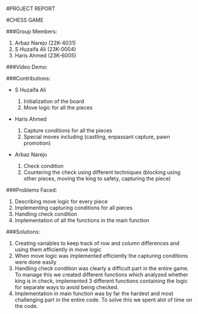 #PROJECT REPORT

#CHESS GAME

###Group Members:
1. Arbaz Narejo (22K-4031)
2. S Huzaifa Ali (23K-0004)
3. Haris Ahmed (23K-6005)

###Video Demo:



###Contributions:

- S Huzaifa Ali
  1. Initialization of the board
  2. Move logic for all the pieces

- Haris Ahmed
  1. Capture conditions for all the pieces
  2. Special moves including (castling, enpassant capture, pawn promotion)

- Arbaz Narejo
  1. Check condition
  2. Countering the check using different techniques (blocking using other pieces, moving the king to safety, capturing the piece)


###Problems Faced:
1. Describing move logic for every piece
2. Implementing capturing conditions for all pieces
3. Handling check condition
4. Implementation of all the functions in the main function


###Solutions:
1. Creating variables to keep track of row and column differences and using them efficiently in move logic
2. When move logic was implemented efficiently the capturing conditions were done easily
3. Handling check condition was clearly a difficult part in the entire game. To manage this we created different functions which analyzed whether king is in check, implemented 3 different functions containing the logic for separate ways to avoid being checked.
4. Implementation in main function was by far the hardest and most challenging part in the entire code. To solve this we spent alot of time on the code.


